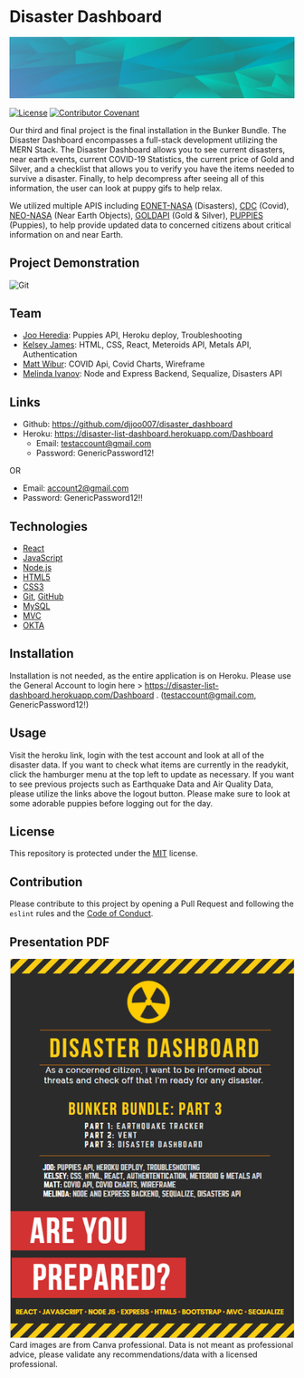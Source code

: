 # Disaster Dashboard
![Git](background.PNG) 

[![License](https://img.shields.io/static/v1?label=License&message=MIT&color=green)](https://choosealicense.com/licenses/mit/)
[![Contributor Covenant](https://img.shields.io/badge/Contributor%20Covenant-v2.0%20adopted-ff69b4.svg)](https://www.contributor-covenant.org/version/2/0/code_of_conduct/)

Our third and final project is the final installation in the Bunker Bundle. The Disaster Dashboard encompasses a full-stack development utilizing the MERN Stack. The Disaster Dashboard allows you to see current disasters, near earth events, current COVID-19 Statistics, the current price of Gold and Silver, and a checklist that allows you to verify you have the items needed to survive a disaster. Finally, to help decompress after seeing all of this information, the user can look at puppy gifs to help relax. 

We utilized multiple APIS including [EONET-NASA](https://eonet.sci.gsfc.nasa.gov/api/v3/) (Disasters), [CDC](https://data.cdc.gov/resource/) (Covid),  [NEO-NASA](https://api.nasa.gov/neo/) (Near Earth Objects), [GOLDAPI](https://www.goldapi.io/api/) (Gold & Silver), [PUPPIES](https://api.giphy.com/v1/gifs/) (Puppies), to help provide updated data to concerned citizens about critical information on and near Earth.  

## Project Demonstration
![Git](readmevideo.gif)  

## Team
- [Joo Heredia](https://github.com/djjoo007): Puppies API, Heroku deploy, Troubleshooting
- [Kelsey James](https://github.com/KJ-Labs): HTML, CSS, React, Meteroids API, Metals API, Authentication
- [Matt Wibur](https://github.com/wilbur125): COVID Api, Covid Charts, Wireframe
- [Melinda Ivanov](https://github.com/jnsmelinda): Node and Express Backend, Sequalize, Disasters API

## Links
- Github: https://github.com/djjoo007/disaster_dashboard
- Heroku: https://disaster-list-dashboard.herokuapp.com/Dashboard
  - Email: testaccount@gmail.com
  - Password: GenericPassword12!

OR 

  - Email: account2@gmail.com 
  - Password: GenericPassword12!!



## Technologies
- [React](https://reactjs.org/)
- [JavaScript](https://www.javascript.com)
- [Node.js](https://nodejs.org/en/)
- [HTML5](https://en.wikipedia.org/wiki/HTML5)
- [CSS3](https://en.wikipedia.org/wiki/Cascading_Style_Sheets)
- [Git](https://git-scm.com/), [GitHub](https://github.com)
- [MySQL](https://www.mysql.com/)
- [MVC](https://en.wikipedia.org/wiki/Model%E2%80%93view%E2%80%93controller)
- [OKTA](https://www.okta.com/?utm_campaign=search_google_amer_us_ao_it_branded-okta_exact&utm_source=google&utm_medium=cpc&utm_term=okta&utm_page={url}&gclid=EAIaIQobChMIm96dr46u7QIVoj6tBh05_wo6EAAYASAAEgJsfPD_BwE)

## Installation
Installation is not needed, as the entire application is on Heroku. Please use the General Account to login here > https://disaster-list-dashboard.herokuapp.com/Dashboard . (testaccount@gmail.com, GenericPassword12!)


## Usage
Visit the heroku link, login with the test account and look at all of the disaster data. If you want to check what items are currently in the readykit, click the hamburger menu at the top left to update as necessary. If you want to see previous projects such as Earthquake Data and Air Quality Data, please utilize the links above the logout button. Please make sure to look at some adorable puppies before logging out for the day. 

## License
This repository is protected under the [MIT](https://choosealicense.com/licenses/mit/) license.

## Contribution
Please contribute to this project by opening a Pull Request and following the `eslint` rules and the [Code of Conduct](https://www.contributor-covenant.org/version/2/0/code_of_conduct/).

## Presentation PDF
![Git](presentation.PNG)  
Card images are from Canva professional. Data is not meant as professional advice, please validate any recommendations/data with a licensed professional. 
